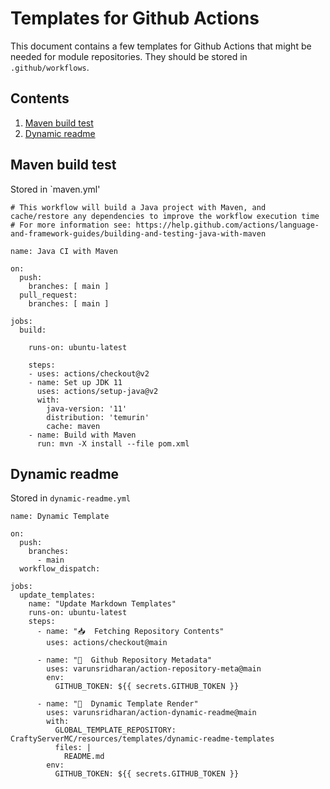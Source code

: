 # Templates for Github Actions
This document contains a few templates for Github Actions that might be needed for module repositories. They should be stored in `.github/workflows`.
## Contents
1. [Maven build test](#maven-test)
2. [Dynamic readme](#dynamic-readme)
## Maven build test<a id='maven-test'></a>
Stored in `maven.yml'
```YML
# This workflow will build a Java project with Maven, and cache/restore any dependencies to improve the workflow execution time
# For more information see: https://help.github.com/actions/language-and-framework-guides/building-and-testing-java-with-maven

name: Java CI with Maven

on:
  push:
    branches: [ main ]
  pull_request:
    branches: [ main ]

jobs:
  build:

    runs-on: ubuntu-latest

    steps:
    - uses: actions/checkout@v2
    - name: Set up JDK 11
      uses: actions/setup-java@v2
      with:
        java-version: '11'
        distribution: 'temurin'
        cache: maven
    - name: Build with Maven
      run: mvn -X install --file pom.xml
```
## Dynamic readme<a id='dynamic-readme'></a>
Stored in `dynamic-readme.yml`
```YML
name: Dynamic Template

on:
  push:
    branches:
      - main
  workflow_dispatch:

jobs:
  update_templates:
    name: "Update Markdown Templates"
    runs-on: ubuntu-latest
    steps:
      - name: "📥  Fetching Repository Contents"
        uses: actions/checkout@main

      - name: "💾  Github Repository Metadata"
        uses: varunsridharan/action-repository-meta@main
        env:
          GITHUB_TOKEN: ${{ secrets.GITHUB_TOKEN }}

      - name: "💫  Dynamic Template Render"
        uses: varunsridharan/action-dynamic-readme@main
        with:
          GLOBAL_TEMPLATE_REPOSITORY: CraftyServerMC/resources/templates/dynamic-readme-templates
          files: |
            README.md
        env:
          GITHUB_TOKEN: ${{ secrets.GITHUB_TOKEN }}
```